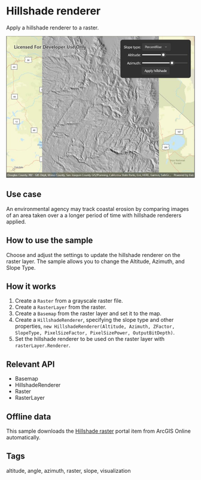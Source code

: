 # Hillshade renderer

Apply a hillshade renderer to a raster.

![Image of hillshade renderer](rasterhillshade.jpg)

## Use case

An environmental agency may track coastal erosion by comparing images of an area taken over a a longer period of time with hillshade renderers applied.

## How to use the sample

Choose and adjust the settings to update the hillshade renderer on the raster layer. The sample allows you to change the Altitude, Azimuth, and Slope Type.

## How it works

1. Create a `Raster` from a grayscale raster file.
2. Create a `RasterLayer` from the raster.
3. Create a `Basemap` from the raster layer and set it to the map.
4. Create a `HillshadeRenderer`, specifying the slope type and other properties, `new HillshadeRenderer(Altitude, Azimuth, ZFactor, SlopeType, PixelSizeFactor, PixelSizePower, OutputBitDepth)`.
5. Set the hillshade renderer to be used on the raster layer with `rasterLayer.Renderer`.

## Relevant API

* Basemap
* HillshadeRenderer
* Raster
* RasterLayer

## Offline data

This sample downloads the [Hillshade raster](https://arcgis.com/home/item.html?id=ae9739163a76437ea02482e1a807b806) portal item from ArcGIS Online automatically.

## Tags

altitude, angle, azimuth, raster, slope, visualization
